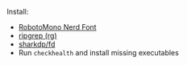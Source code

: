 Install:
- [RobotoMono Nerd Font](https://github.com/ryanoasis/nerd-fonts/releases/download/v2.1.0/RobotoMono.zip)
- [ripgrep (rg)](https://github.com/BurntSushi/ripgrep)
- [sharkdp/fd](https://github.com/sharkdp/fd)
- Run `checkhealth` and install missing executables
